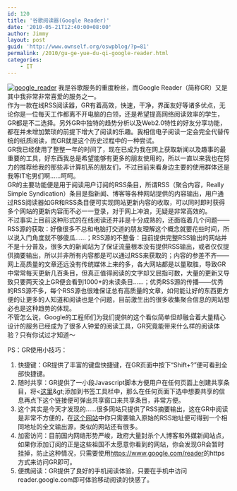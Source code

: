 ```yaml
---
id: 120
title: '谷歌阅读器(Google Reader)'
date: '2010-05-21T12:40:00+08:00'
author: Jimmy
layout: post
guid: 'http://www.ownself.org/oswpblog/?p=81'
permalink: /2010/gu-ge-yue-du-qi-google-reader.html
categories:
    - IT
---
```


[![google_reader](/wp-content/uploads/2010/GoogleReader_749/google_reader_thumb.png "google_reader")](/wp-content/uploads/2010/GoogleReader_749/google_reader.png) 我是谷歌服务的重度粉丝，而Google Reader（简称GR）又是其中我非常非常喜爱的服务之一。   
 作为一款在线RSS阅读器，GR有着高效，快速，干净，界面友好等诸多优点，无论你是一位每天工作都离不开电脑的白领，还是希望提高网络阅读效率的学生，GR都是不二选择。另外GR中独特的趋势分析以及Web2.0特性的好友分享功能，都在并未增加繁琐的前提下增大了阅读的乐趣。我相信电子阅读一定会完全代替传统的纸质阅读，而GR就是这个历史过程中的一种尝试。   
 GR我已经使用了整整一年的时间了，现在已成为我在网上获取新闻以及趣事的最重要的工具，好东西我总是希望能够有更多的朋友使用的，所以一直以来我也在努力的推荐给我的那些非计算机系的朋友们，不过目前来看身边主要的使用群体还是我等IT宅男们啊……呵呵。   
 GR的主要功能便是用于阅读用户订阅的RSS条目，所谓RSS（聚合内容，Really Simple Syndication）条目是指新闻、博客等各种网站提供的内容输出，用户通过RSS阅读器如GR和RSS条目便可实现网站更新内容的收取，可以同时即时获得多个网站的更新内容而不必一一登录，对于网上冲浪，无疑是非常高效的。   
 不过事实上目前这种形式的在线阅读还并非是十分成熟的，还面临着几个问题——RSS源的获取：好像很多不总和电脑打交道的朋友理解这个概念就要花些时间，所以说入门角度就不够傻瓜……；RSS源的不整备：目前提供完整RSS输出的网站并不是十分普及，很多大的新闻站为了保证流量根本没有提供RSS输出，或者仅仅提供摘要输出，所以并非所有内容都是可以通过RSS来获取的；内容的参差不齐——网上高质量的文章还远没有传统媒体上来的多，各大网站都是以量取胜，导致GR中常常每天更新几百条目，但真正值得阅读的文字却又屈指可数，大量的更新又导致只要两天没上GR便会看到1000+的未读条目……；优秀RSS源的传播——优秀的RSS源不多，每个RSS源也很难保证总有高质量的文章，如何能让好的东西更方便的让更多的人知道和阅读也是个问题，目前激生出的很多收集聚合信息的网站想必也是这种趋势的体现。   
 不管怎么说，Google的工程师们为我们提供的这个看似简单但却融合着大量精心设计的服务已经成为了很多人钟爱的阅读工具，GR究竟能带来什么样的阅读体验？只有你试过才知道～

 PS：GR使用小技巧：   
 1. 快捷键：GR提供了丰富的键盘快捷键，在GR页面中按下“Shift+?”便可看到全部快捷键。   
 2. 随时共享：GR提供了一小段Javascript脚本方便用户在任何页面上创建共享条目，将&lt;[这里](javascript:var%20b=document.body;var%20GR________bookmarklet_domain='http://www.google.com';if(b&&!document.xmlVersion){void(z=document.createElement('script'));void(z.src='http://www.google.com/reader/ui/link-bookmarklet.js');void(b.appendChild(z));}else{})&gt;添加到书签工具栏中，那么在任何页面下选中想要共享的信息再点下这个链接便可弹出共享窗口来共享条目，非常方便。   
 3. 这个其实是今天才发现的……很多网站只提供了RSS摘要输出，这在GR中阅读是非常不方便的，在[这个网站](http://fivefilters.org/content-only/)中你只需要输入原始的RSS地址便可得到一个相同地址的全文输出源，类似的网站还有很多。   
 4. 加密访问：目前国内网络形势严峻，政府大量封杀个人博客和外媒新闻站点，如果你添加订阅的正是这些祖国不太愿意你看到的网站，你会发现GR会暂时挂掉，防止这种情况，只需要使用<https://www.google.com/reader>的https方式来访问GR即可。   
 5. 便携阅读：GR提供了良好的手机阅读体验，只要在手机中访问reader.google.com即可体验移动阅读的快感了。